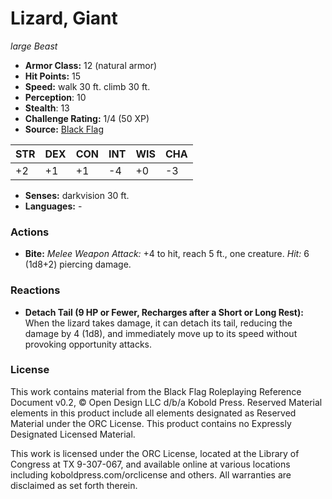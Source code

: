 # Lizard, Giant

*large* *Beast*

- **Armor Class:** 12 (natural armor)
- **Hit Points:** 15 
- **Speed:** walk 30 ft. climb 30 ft.
- **Perception**: 10
- **Stealth**: 13
- **Challenge Rating:** 1/4 (50 XP)
- **Source:** [Black Flag](https://koboldpress.com/kpstore/product/tovrpg-pg-mv/)

| STR | DEX | CON | INT | WIS | CHA |
| --- | --- | --- | --- | --- | --- |
| +2 | +1 | +1 | -4 | +0 | -3 |

- **Senses:** darkvision 30 ft.
- **Languages:** -

### Actions

- **Bite:** _Melee Weapon Attack:_ +4 to hit, reach 5 ft., one creature. _Hit:_ 6 (1d8+2) piercing damage.

### Reactions

- **Detach Tail (9 HP or Fewer, Recharges after a Short or Long Rest):** When the lizard takes damage, it can detach its tail, reducing the damage by 4 (1d8), and immediately move up to its speed without provoking opportunity attacks.


### License

This work contains material from the Black Flag Roleplaying Reference Document v0.2, © Open Design LLC d/b/a Kobold Press. Reserved Material elements in this product include all elements designated as Reserved Material under the ORC License. This product contains no Expressly Designated Licensed Material.

This work is licensed under the ORC License, located at the Library of Congress at TX 9-307-067, and available online at various locations including koboldpress.com/orclicense and others. All warranties are disclaimed as set forth therein.
